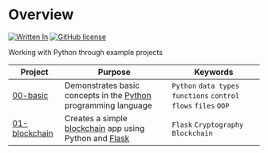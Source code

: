 # Overview

[![Written In](https://img.shields.io/badge/Written%20in-Python-blue?style=flat-square)](https://python.org/)
[![GitHub license](https://img.shields.io/badge/License-MIT-blue?style=flat-square)](https://mit-license.org/)

Working with Python through example projects

|Project |Purpose |Keywords |
|--------|--------|---------|
|[00-basic](./00-basic) |Demonstrates basic concepts in the [Python](https://www.python.org/) programming language |`Python` `data types` `functions` `control flows` `files` `OOP` |
|[01-blockchain](./01-blockchain) |Creates a simple [blockchain](https://en.wikipedia.org/wiki/Blockchain) app using Python and [Flask](https://palletsprojects.com/p/flask/) |`Flask` `Cryptography` `Blockchain` |
